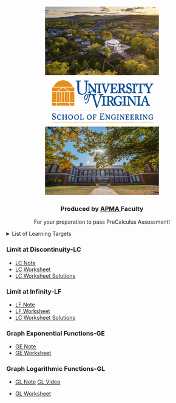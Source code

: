 
<!-- PROJECT LOGO -->
<br />
<div align="center">
  <a href="https://github.com/MeiqinatUVA/Precalculus">
    <img src="images/logo2.jpeg" alt="Logo" width="300" height="180">
      <img src="images/logo.png" alt="Logo1" width="300" height="130">
      <img src="images/logo1.jpeg" alt="Logo2" width="300" height="180">
  </a>

  <h3 align="center">Produced by <a href="https://engineering.virginia.edu/offices-programs/applied-mathematics">APMA </a> Faculty</h3>

  <p align="center">
    For your preparation to pass PreCalculus Assessment!
    
  </p>
</div>



<!-- List of Learning Targets -->
<details>
 <summary>List of Learning Targets  </summary>  
  <ol>

 <li> <a href="#limit-at-discontinuity-lc">Limit at Discontinuity (LC)</a> </li> 
 <li><a href="#limit-at-infinity-lf">Limit at Infinity (LF)</a></li>
<li><a href="#graph-exponential-functions-ge">Graph Exponential Functions (GE)</a></li>  
 <li><a href="#graph-logarithmic-functions-gl">Graph Logarithmic Functions (GL)</a></li>

  </ol>
</details>




<!-- Limit at Discontinuity (Learning Target LC) -->
### Limit at Discontinuity-LC
* <a href="https://MeiqinatUVA.github.io/PreCalculus-Preparation/notes/notelc.pdf">LC Note</a>
* <a href="https://MeiqinatUVA.github.io/PreCalculus-Preparation/worksheets/wslc.pdf">LC Worksheet</a>
* <a href="https://MeiqinatUVA.github.io/PreCalculus-Preparation/worksheets/solutions-wslc.pdf">LC Worksheet Solutions</a>

<!-- Limit at Infinity (Learning Target LF) -->
### Limit at Infinity-LF
* <a href="https://MeiqinatUVA.github.io/PreCalculus-Preparation/notes/notelf.pdf">LF Note</a>
* <a href="https://MeiqinatUVA.github.io/PreCalculus-Preparation/worksheets/wslf.pdf">LF Worksheet</a>
* <a href="https://MeiqinatUVA.github.io/PreCalculus-Preparation/worksheets/solutions-wslf.pdf">LC Worksheet Solutions</a>


<!-- Graph Exponential Functions (Learning Target GE) -->
### Graph Exponential Functions-GE
* <a href="https://MeiqinatUVA.github.io/PreCalculus-Preparation/notes/notege.pdf">GE Note</a>
* <a href="https://MeiqinatUVA.github.io/PreCalculus-Preparation/worksheets/wsge.pdf">GE Worksheet</a>

<!-- Graph Logarithmic Functions (Learning Target GL) -->
### Graph Logarithmic Functions-GL
* <a href="https://MeiqinatUVA.github.io/PreCalculus-Preparation/notes/notegl.pdf">GL Note</a>
   [GL Video](https://uva.hosted.panopto.com/Panopto/Pages/Viewer.aspx?id=4f00887b-3e70-4ea6-be84-afef011050fe)

* <a href="https://MeiqinatUVA.github.io/PreCalculus-Preparation/worksheets/wsgl.pdf">GL Worksheet</a>







